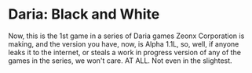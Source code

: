 Daria: Black and White
=====================
Now, this is the 1st game in a series of Daria games Zeonx Corporation is making, and the version you have, now, is Alpha 1.1L, so, well, if anyone leaks it to the internet, or steals a work in progress version of any of the games in the series, we won't care. AT ALL. Not even in the slightest.

